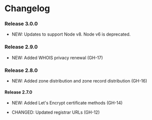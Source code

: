 # Changelog

### Release 3.0.0

- NEW: Updates to support Node v8. Node v6 is deprecated.

### Release 2.9.0

- NEW: Added WHOIS privacy renewal (GH-17)

### Release 2.8.0

- NEW: Added zone distribution and zone record distribution (GH-16)

#### Release 2.7.0

- NEW: Added Let's Encrypt certificate methods (GH-14)

- CHANGED: Updated registrar URLs (GH-12)
